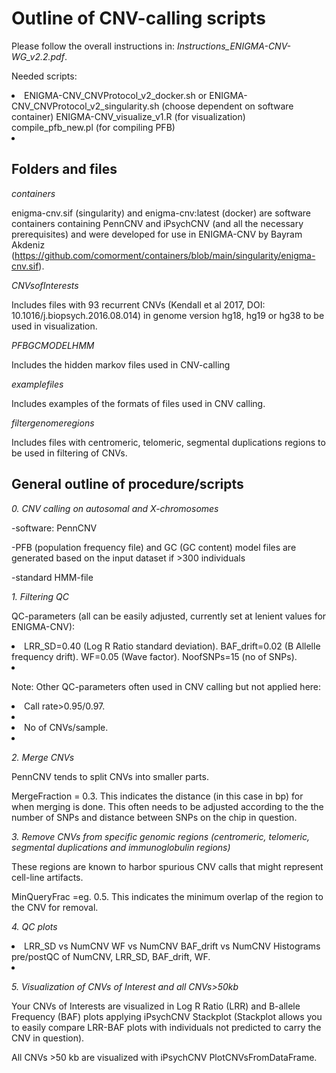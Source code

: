 # Outline of CNV-calling scripts

Please follow the overall instructions in: _Instructions_ENIGMA-CNV-WG_v2.2.pdf_.

Needed scripts:

<li>ENIGMA-CNV_CNVProtocol_v2_docker.sh or ENIGMA-CNV_CNVProtocol_v2_singularity.sh (choose dependent on software container)
ENIGMA-CNV_visualize_v1.R (for visualization)
compile_pfb_new.pl (for compiling PFB)<li>

## Folders and files

_containers_

enigma-cnv.sif (singularity) and enigma-cnv:latest (docker) are software containers containing PennCNV and iPsychCNV (and all the necessary prerequisites) and were developed for use in ENIGMA-CNV by Bayram Akdeniz  (https://github.com/comorment/containers/blob/main/singularity/enigma-cnv.sif).

_CNVsofInterests_

Includes files with 93 recurrent CNVs (Kendall et al 2017,  DOI: 10.1016/j.biopsych.2016.08.014) in genome version hg18, hg19 or hg38 to be used in visualization.

_PFBGCMODELHMM_

Includes the hidden markov files used in CNV-calling

_examplefiles_

Includes examples of the formats of files used in CNV calling.

_filtergenomeregions_

Includes files with centromeric, telomeric, segmental duplications regions to be used in filtering of CNVs.

## General outline of procedure/scripts

_0. CNV calling on autosomal and X-chromosomes_

-software: PennCNV

-PFB (population frequency file) and GC (GC content) model files are generated based on the input dataset if >300 individuals

-standard HMM-file

_1. Filtering QC_

QC-parameters (all can be easily adjusted, currently set at lenient values for ENIGMA-CNV):
<li>LRR_SD=0.40 (Log R Ratio standard deviation).
BAF_drift=0.02 (B Allelle frequency drift).
WF=0.05 (Wave factor).
NoofSNPs=15 (no of SNPs).<li>

Note: Other QC-parameters often used in CNV calling but not applied here:
<li>Call rate>0.95/0.97.<li>
<li>No of CNVs/sample.<li>

_2. Merge CNVs_

PennCNV tends to split CNVs into smaller parts.

MergeFraction = 0.3. This indicates the distance (in this case in bp) for when merging is done. This often needs to be adjusted according to the the number of SNPs and distance between SNPs on the chip in question.

_3. Remove CNVs from specific genomic regions (centromeric, telomeric, segmental duplications and immunoglobulin regions)_

These regions are known to harbor spurious CNV calls that might represent cell-line artifacts.

MinQueryFrac =eg. 0.5. This indicates the minimum overlap of the region to the CNV for removal.

_4. QC plots_

<li>LRR_SD vs NumCNV
WF vs NumCNV
BAF_drift vs NumCNV
Histograms pre/postQC of NumCNV, LRR_SD, BAF_drift, WF.<li>

_5. Visualization of CNVs of Interest and all CNVs>50kb_

Your CNVs of Interests are visualized in Log R Ratio (LRR) and B-allele Frequency (BAF) plots applying iPsychCNV Stackplot (Stackplot allows you to easily compare LRR-BAF plots with individuals not predicted to carry the CNV in question).

All CNVs >50 kb are visualized with iPsychCNV PlotCNVsFromDataFrame.
